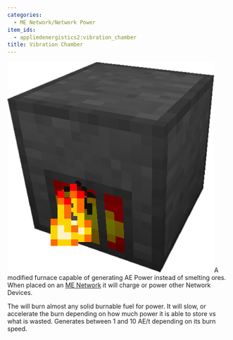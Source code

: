 ```yaml
---
categories:
  - ME Network/Network Power
item_ids:
  - appliedenergistics2:vibration_chamber
title: Vibration Chamber
---
```


![A picture of a Vibration Chamber.](../../../../public/assets/large/vibration_chamber.png)A
modified furnace capable of generating AE Power instead of smelting ores. When
placed on an [ME Network](../../me-network.md) it will charge <ItemLink
id="appliedenergistics2:energy_cell"/> or power other Network
Devices.

The <ItemLink id="appliedenergistics2:vibration_chamber"/> will burn
almost any solid burnable fuel for power. It will slow, or accelerate the burn
depending on how much power it is able to store vs what is wasted. Generates
between 1 and 10 AE/t depending on its burn speed.

<RecipeFor id="appliedenergistics2:vibration_chamber" />
